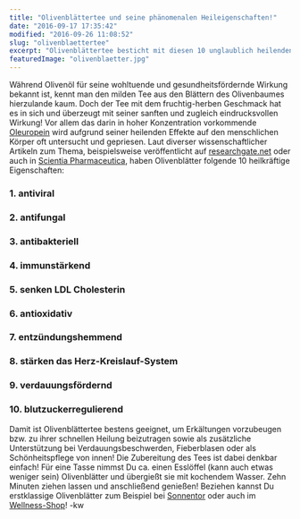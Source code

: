 ```yaml
---
title: "Olivenblättertee und seine phänomenalen Heileigenschaften!"
date: "2016-09-17 17:35:42"
modified: "2016-09-26 11:08:52"
slug: "olivenblaettertee"
excerpt: "Olivenblättertee besticht mit diesen 10 unglaublich heilenden Eigenschaften – und einzigartigem Geschmack!"
featuredImage: "olivenblaetter.jpg"
---
```


Während Olivenöl für seine wohltuende und gesundheitsfördernde Wirkung bekannt ist, kennt man den milden Tee aus den Blättern des Olivenbaumes hierzulande kaum. Doch der Tee mit dem fruchtig-herben Geschmack hat es in sich und überzeugt mit seiner sanften und zugleich eindrucksvollen Wirkung! Vor allem das darin in hoher Konzentration vorkommende [Oleuropein](http://www.internetchemie.info/chemiewiki/index.php?title=Oleuropein) wird aufgrund seiner heilenden Effekte auf den menschlichen Körper oft untersucht und gepriesen. Laut diverser wissenschaftlicher Artikeln zum Thema, beispielsweise veröffentlicht auf [researchgate.net](https://www.researchgate.net/publication/237822658_Olea_europaea_L_Olive_tree) oder auch in [Scientia Pharmaceutica](http://www.ncbi.nlm.nih.gov/pmc/articles/PMC3002804/pdf/scipharm.2010.78.133.pdf), haben Olivenblätter folgende 10 heilkräftige Eigenschaften:

### 1\. antiviral

### 2\. antifungal

### 3\. antibakteriell

### 4\. immunstärkend

### 5\. senken LDL Cholesterin

### 6\. antioxidativ

### 7\. entzündungshemmend

### 8\. stärken das Herz-Kreislauf-System

### 9\. verdauungsfördernd

### 10\. blutzuckerregulierend

Damit ist Olivenblättertee bestens geeignet, um Erkältungen vorzubeugen bzw. zu ihrer schnellen Heilung beizutragen sowie als zusätzliche Unterstützung bei Verdauungsbeschwerden, Fieberblasen oder als Schönheitspflege von innen! Die Zubereitung des Tees ist dabei denkbar einfach! Für eine Tasse nimmst Du ca. einen Esslöffel (kann auch etwas weniger sein) Olivenblätter und übergießt sie mit kochendem Wasser. Zehn Minuten ziehen lassen und anschließend genießen! Beziehen kannst Du erstklassige Olivenblätter zum Beispiel bei [Sonnentor](https://www.sonnentor.com/de-at/onlineshop/tee/kraeuter-pur/olivenblatt-lose-bio) oder auch im [Wellness-Shop](http://www.wellness-shop.de/leckerer-genuss/tees-und-getraenke/olivenblaettertee-bio.html)! -kw